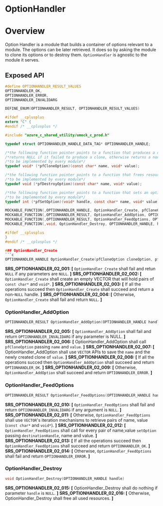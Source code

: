 # OptionHandler

# Overview 

Option Handler is a module that builds a container of options relevant to a module. The options can be later retrieved. 
It does so by asking the module to clone its options or to destroy them. `OptionHandler` is agnostic to the module it serves.


## Exposed API

```c
#define OPTIONHANDLER_RESULT_VALUES
OPTIONHANDLER_OK,
OPTIONHANDLER_ERROR,
OPTIONHANDLER_INVALIDARG

DEFINE_ENUM(OPTIONHANDLER_RESULT, OPTIONHANDLER_RESULT_VALUES)

#ifdef __cplusplus
extern "C" {
#endif /* __cplusplus */

#include "azure_c_shared_utility/umock_c_prod.h"

typedef struct OPTIONHANDLER_HANDLE_DATA_TAG* OPTIONHANDLER_HANDLE;

/*the following function pointer points to a function that produces a clone of the option specified by name and value (that is, a clone of void* value)*/
/*returns NULL if it failed to produce a clone, otherwise returns a non-NULL value*/
/*to be implemented by every module*/
typedef void* (*pfCloneOption)(const char* name, void* value);

/*the following function pointer points to a function that frees resources allocated for an option*/
/*to be implemented by every module*/
typedef void (*pfDestroyOption)(const char* name, void* value);

/*the following function pointer points to a function that sets an option for a module*/
/*to be implemented by every module*/
typedef int (*pfSetOption)(void* handle, const char* name, void* value);

MOCKABLE_FUNCTION(,OPTIONHANDLER_HANDLE, OptionHandler_Create, pfCloneOption, cloneOption, pfDestroyOption, destroyOption, pfSetOption setOption);
MOCKABLE_FUNCTION(,OPTIONHANDLER_RESULT, OptionHandler_AddOption, OPTIONHANDLER_HANDLE, handle, const char*, name, void*, value);
MOCKABLE_FUNCTION(,OPTIONHANDLER_RESULT, OptionHandler_FeedOptions, OPTIONHANDLER_HANDLE, handle, void*, destinationHandle);
MOCKABLE_FUNCTION(,void, OptionHandler_Destroy, OPTIONHANDLER_HANDLE, handle);

#ifdef __cplusplus
}
#endif /* __cplusplus */

### OptionHandler_Create
```c
OPTIONHANDLER_HANDLE OptionHandler_Create(pfCloneOption cloneOption, pfDestroyOption destroyOption, pfSetOption setOption)
```

**SRS_OPTIONHANDLER_02_001: [** `OptionHandler_Create` shall fail and retun `NULL` if any parameters are `NULL`. **]**
**SRS_OPTIONHANDLER_02_002: [** `OptionHandler_Create` shall create an empty VECTOR that will hold pairs of `const char*` and `void*`. **]**
**SRS_OPTIONHANDLER_02_003: [** If all the operations succeed then `OptionHandler_Create` shall succeed and return a non-`NULL` handle. **]**
**SRS_OPTIONHANDLER_02_004: [** Otherwise, `OptionHandler_Create` shall fail and return `NULL`. **]**

### OptionHandler_AddOption
```c
OPTIONHANDLER_RESULT OptionHandler_AddOption(OPTIONHANDLER_HANDLE handle, const char* name, void* value)
```

**SRS_OPTIONHANDLER_02_005: [** `OptionHandler_AddOption` shall fail and return `OPTIONHANDLER_INVALIDARG` if any parameter is NULL. **]**
**SRS_OPTIONHANDLER_02_006: [** OptionHandler_AddOption shall call `pfCloneOption` passing `name` and `value`. **]**
**SRS_OPTIONHANDLER_02_007: [** OptionHandler_AddOption shall use `VECTOR` APIs to save the `name` and the newly created clone of `value`. **]**
**SRS_OPTIONHANDLER_02_008: [** If all the operations succed then `OptionHandler_AddOption` shall succeed and return `OPTIONHANDLER_OK`. **]**
**SRS_OPTIONHANDLER_02_009: [** Otherwise, `OptionHandler_AddOption` shall succeed and return `OPTIONHANDLER_ERROR`. **]**

### OptionHandler_FeedOptions
```c
OPTIONHANDLER_RESULT OptionHandler_FeedOptions(OPTIONHANDLER_HANDLE handle, void* destinationHandle);
```

**SRS_OPTIONHANDLER_02_010: [** `OptionHandler_FeedOptions` shall fail and return `OPTIONHANDLER_INVALIDARG` if any argument is `NULL`. **]**
**SRS_OPTIONHANDLER_02_011: [** Otherwise, `OptionHandler_FeedOptions` shall use `VECTOR`'s iteration mechanisms to retrieve pairs of name, value (`const char*` and `void*`). **]**
**SRS_OPTIONHANDLER_02_012: [** `OptionHandler_FeedOptions` shall call for every pair of name,value `setOption` passing `destinationHandle`, name and value. **]**
**SRS_OPTIONHANDLER_02_013: [** If all the operations succeed then `OptionHandler_FeedOptions` shall succeed and return `OPTIONHANDLER_OK`. **]**
**SRS_OPTIONHANDLER_02_014: [** Otherwise, `OptionHandler_FeedOptions` shall fail and return `OPTIONHANDLER_ERROR`. **]**

### OptionHandler_Destroy
```c
void OptionHandler_Destroy(OPTIONHANDLER_HANDLE handle)
```
**SRS_OPTIONHANDLER_02_015: [** OptionHandler_Destroy shall do nothing if parameter `handle` is `NULL`. **]**
**SRS_OPTIONHANDLER_02_016: [** Otherwise, OptionHandler_Destroy shall free all used resources. **]**
